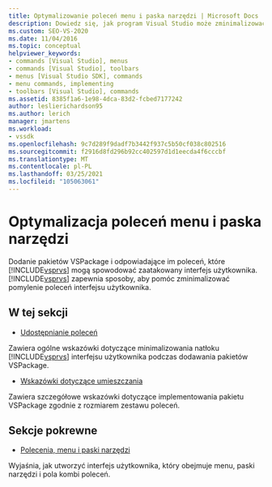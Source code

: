 ```yaml
---
title: Optymalizowanie poleceń menu i paska narzędzi | Microsoft Docs
description: Dowiedz się, jak program Visual Studio może zminimalizować liczbę poleceń spowodowanych przez dodanie pakietów VSPackage i odpowiadających im poleceń.
ms.custom: SEO-VS-2020
ms.date: 11/04/2016
ms.topic: conceptual
helpviewer_keywords:
- commands [Visual Studio], menus
- commands [Visual Studio], toolbars
- menus [Visual Studio SDK], commands
- menu commands, implementing
- toolbars [Visual Studio], commands
ms.assetid: 8385f1a6-1e98-4dca-83d2-fcbed7177242
author: leslierichardson95
ms.author: lerich
manager: jmartens
ms.workload:
- vssdk
ms.openlocfilehash: 9c7d289f9dadf7b3442f937c5b50cf038c802516
ms.sourcegitcommit: f2916d8fd296b92cc402597d1d1eecda4f6cccbf
ms.translationtype: MT
ms.contentlocale: pl-PL
ms.lasthandoff: 03/25/2021
ms.locfileid: "105063061"
---
```

# <a name="optimizing-menu-and-toolbar-commands"></a>Optymalizacja poleceń menu i paska narzędzi
Dodanie pakietów VSPackage i odpowiadające im poleceń, które [!INCLUDE[vsprvs](../../code-quality/includes/vsprvs_md.md)] mogą spowodować zaatakowany interfejs użytkownika. [!INCLUDE[vsprvs](../../code-quality/includes/vsprvs_md.md)] zapewnia sposoby, aby pomóc zminimalizować pomylenie poleceń interfejsu użytkownika.

## <a name="in-this-section"></a>W tej sekcji
- [Udostępnianie poleceń](../../extensibility/internals/making-commands-available.md)

 Zawiera ogólne wskazówki dotyczące minimalizowania natłoku [!INCLUDE[vsprvs](../../code-quality/includes/vsprvs_md.md)] interfejsu użytkownika podczas dodawania pakietów VSPackage.

- [Wskazówki dotyczące umieszczania](../../extensibility/internals/command-placement-guidelines.md)

 Zawiera szczegółowe wskazówki dotyczące implementowania pakietu VSPackage zgodnie z rozmiarem zestawu poleceń.

## <a name="related-sections"></a>Sekcje pokrewne
- [Polecenia, menu i paski narzędzi](../../extensibility/internals/commands-menus-and-toolbars.md)

 Wyjaśnia, jak utworzyć interfejs użytkownika, który obejmuje menu, paski narzędzi i pola kombi poleceń.
